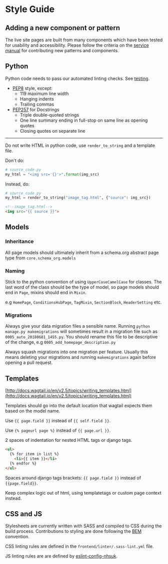 # Style Guide

## Adding a new component or pattern

The live site pages are built from many components which have been tested for usability and accessibility. Please follow the criteria on the [service manual](https://service-manual.nhs.uk/community/contribution-criteria) for contributing new patterns and components.


## Python

Python code needs to pass our automated linting checks. See [testing](../tests/index.md#formatting).

* [PEP8](https://www.python.org/dev/peps/pep-0008/) style, except:
    * 119 maximum line width
    * Hanging indents
    * Trailing commas
* [PEP257](https://www.python.org/dev/peps/pep-0257/) for Docstrings
    * Triple double-quoted strings
    * One line summary ending in full-stop on same line as opening quotes
    * Closing quotes on separate line

---

Do not write HTML in python code, use `render_to_string` and a template file.

Don't do:
```python
# source_code.py
my_html = "<img src='{}'>".format(img_src)
```

Instead, do:
```python
# source_code.py
my_html = render_to_string("image_tag.html", {"source": img_src})
```

```html
<!--image_tag.html-->
<img src="{{ source }}">
```

## Models

### Inheritance

All page models should ultimately inherit from a schema.org abstract page type from `core.schema_org.models`

### Naming

Stick to the python convention of using `UpperCaseCamelCase` for classes.
The last word of the class should be the type of model, so page models should end in `Page`, mixins should end in `Mixin`.

e.g `HomePage`, `ConditionsHubPage`, `TagMixin`, `SectionBlock`, `HeaderSetting` etc.

### Migrations

Always give your data migration files a sensible name. Running `python manage.py makemigrations`
will sometimes result in a migration file such as `0005_auto_20180601_1455.py`. You should rename this file to be
descriptive of the change, e.g `0005_add_homepage_description.py`

Always squash migrations into one migration per feature. Usually this means deleting your migrations and running `makemigrations` again before opening a pull request.

## Templates

[http://docs.wagtail.io/en/v2.5/topics/writing_templates.html](http://docs.wagtail.io/en/v2.5/topics/writing_templates.html)

Templates should go into the default location that wagtail expects them based on the model name.

Use `{{ page.field }}` instead of `{{ self.field }}`.

Use `{% pageurl page %}` instead of `{{ page.url }}`.

2 spaces of indentation for nested HTML tags or django tags.
```html
<ul>
  {% for item in list %}
    <li>{{ item }}</li>
  {% endfor %}
</ul>
```

Spaces around django tags brackets: `{{ page.field }}` instead of `{{page.field}}`.

Keep complex logic out of html, using templatetags or custom page context instead.

## CSS and JS

Stylesheets are currently written with SASS and compiled to CSS during the build process. Contributions to styling are done following the [BEM](http://getbem.com/introduction/) convention.

CSS linting rules are defined in the `frontend/linter/.sass-lint.yml` file.

JS linting rules are are defined by [eslint-config-nhsuk](https://github.com/nhsuk/eslint-config-nhsuk).
